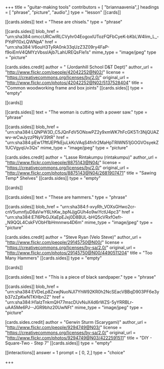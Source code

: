 +++
title = "guitar-making tools"
contributors = [ "briannaavenia",]
headings = [ "phrase", "picture", "audio",]
type = "lesson"
[[cards]]

[[cards.sides]]
text = "These are chisels."
type = "phrase"

[[cards.sides]]
blob_href = "urn:sha384:omccURCwlRLCVyhr04EogoxlUTozFQFbCyeK-bKbLW4Iim_L_-PYdPl10xLQWNpA"
href = "urn:sha384:V6ouH3TyRA0nk33qUzZ3Z09ry4FaP-f9oiEmV4QMYzVbssIAjb7LahUREQsFIe1s"
mime_type = "image/jpeg"
type = "picture"

[cards.sides.credit]
author = " (Jordanhill School D&T Dept)"
author_url = "http://www.flickr.com/people/42042252@N02/"
license = "https://creativecommons.org/licenses/by/2.0/"
original_url = "http://www.flickr.com/photos/42042252@N02/5137528404"
title = "Common woodworking frame and box joints"
[[cards.sides]]
type = "empty"

[[cards]]

[[cards.sides]]
text = "The woman is cutting with a power saw."
type = "phrase"

[[cards.sides]]
blob_href = "urn:sha384:LQNPW3D_C5JQnFdV5ONswPZ2y9xmWK7hFcGK5Tr3NjQUAZwv-wCwJyzzPNyV39tR"
href = "urn:sha384:pEw17ftfJEPfkEjuLkKcVAqS4fn1r2MaHpTRlWN51jGOGVOsyekZ1UCVgyqUv3Qs"
mime_type = "image/jpeg"
type = "picture"

[cards.sides.credit]
author = "Lasse Rintakumpu (rintakumpu)"
author_url = "http://www.flickr.com/people/8875143@N04/"
license = "https://creativecommons.org/licenses/by/2.0/"
original_url = "http://www.flickr.com/photos/8875143@N04/2681907471"
title = "Sawing Temp* Shelves"
[[cards.sides]]
type = "empty"

[[cards]]

[[cards.sides]]
text = "These are hammers."
type = "phrase"

[[cards.sides]]
blob_href = "urn:sha384:f-xvyRh_VOXsGHwo2cr-cnV5umnfjuD8aVwY6LhKw_bpNJjgGUh4o9wiYctU4pc3"
href = "urn:sha384:E7l6PbGJXaEpEJxj0D8BUL-bHQ5cVRxfOefr-_N9QQL4CskFVObH1bHmnnws4D6m"
mime_type = "image/jpeg"
type = "picture"

[cards.sides.credit]
author = "Steve Ryan (Velo Steve)"
author_url = "http://www.flickr.com/people/29145750@N00/"
license = "https://creativecommons.org/licenses/by-sa/2.0/"
original_url = "http://www.flickr.com/photos/29145750@N00/4490511204"
title = "Too Many Hammers"
[[cards.sides]]
type = "empty"

[[cards]]

[[cards.sides]]
text = "This is a piece of black sandpaper."
type = "phrase"

[[cards.sides]]
blob_href = "urn:sha384:EVDeLp8ZxwjNuoNJI7YhW92KR0h2NcSEacVBBqD903PF6e3yb37zZpKwNTKHbn2Z"
href = "urn:sha384:H1aIzTnkmQH77mscDUvNuX4d6rWZS-5yYRRBLr-uAA5Me6PJ--JGR9bhz20UwNFt"
mime_type = "image/jpeg"
type = "picture"

[cards.sides.credit]
author = "Gerwin Sturm (Scarygami)"
author_url = "http://www.flickr.com/people/9294749@N03/"
license = "https://creativecommons.org/licenses/by-sa/2.0/"
original_url = "http://www.flickr.com/photos/9294749@N03/4222591511"
title = "DIY - Square-Two - Step 7"
[[cards.sides]]
type = "empty"

[[interactions]]
answer = 1
prompt = [ 0, 2,]
type = "choice"

+++

